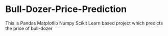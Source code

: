 # Bull-Dozer-Price-Prediction
This is Pandas Matplotlib Numpy Scikit Learn based project which predicts the price of bull-dozer
